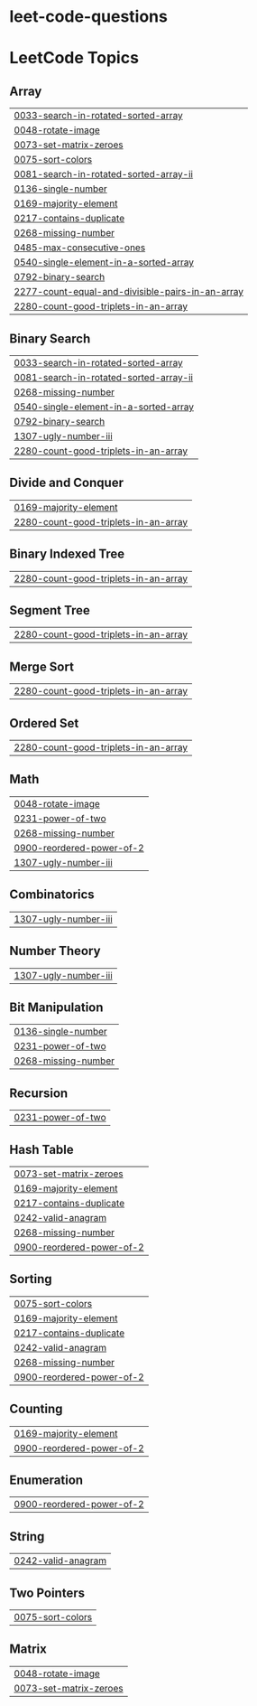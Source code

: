 # leet-code-questions
<!---LeetCode Topics Start-->
# LeetCode Topics
## Array
|  |
| ------- |
| [0033-search-in-rotated-sorted-array](https://github.com/Ailurophile47/leet-code-questions/tree/master/0033-search-in-rotated-sorted-array) |
| [0048-rotate-image](https://github.com/Ailurophile47/leet-code-questions/tree/master/0048-rotate-image) |
| [0073-set-matrix-zeroes](https://github.com/Ailurophile47/leet-code-questions/tree/master/0073-set-matrix-zeroes) |
| [0075-sort-colors](https://github.com/Ailurophile47/leet-code-questions/tree/master/0075-sort-colors) |
| [0081-search-in-rotated-sorted-array-ii](https://github.com/Ailurophile47/leet-code-questions/tree/master/0081-search-in-rotated-sorted-array-ii) |
| [0136-single-number](https://github.com/Ailurophile47/leet-code-questions/tree/master/0136-single-number) |
| [0169-majority-element](https://github.com/Ailurophile47/leet-code-questions/tree/master/0169-majority-element) |
| [0217-contains-duplicate](https://github.com/Ailurophile47/leet-code-questions/tree/master/0217-contains-duplicate) |
| [0268-missing-number](https://github.com/Ailurophile47/leet-code-questions/tree/master/0268-missing-number) |
| [0485-max-consecutive-ones](https://github.com/Ailurophile47/leet-code-questions/tree/master/0485-max-consecutive-ones) |
| [0540-single-element-in-a-sorted-array](https://github.com/Ailurophile47/leet-code-questions/tree/master/0540-single-element-in-a-sorted-array) |
| [0792-binary-search](https://github.com/Ailurophile47/leet-code-questions/tree/master/0792-binary-search) |
| [2277-count-equal-and-divisible-pairs-in-an-array](https://github.com/Ailurophile47/leet-code-questions/tree/master/2277-count-equal-and-divisible-pairs-in-an-array) |
| [2280-count-good-triplets-in-an-array](https://github.com/Ailurophile47/leet-code-questions/tree/master/2280-count-good-triplets-in-an-array) |
## Binary Search
|  |
| ------- |
| [0033-search-in-rotated-sorted-array](https://github.com/Ailurophile47/leet-code-questions/tree/master/0033-search-in-rotated-sorted-array) |
| [0081-search-in-rotated-sorted-array-ii](https://github.com/Ailurophile47/leet-code-questions/tree/master/0081-search-in-rotated-sorted-array-ii) |
| [0268-missing-number](https://github.com/Ailurophile47/leet-code-questions/tree/master/0268-missing-number) |
| [0540-single-element-in-a-sorted-array](https://github.com/Ailurophile47/leet-code-questions/tree/master/0540-single-element-in-a-sorted-array) |
| [0792-binary-search](https://github.com/Ailurophile47/leet-code-questions/tree/master/0792-binary-search) |
| [1307-ugly-number-iii](https://github.com/Ailurophile47/leet-code-questions/tree/master/1307-ugly-number-iii) |
| [2280-count-good-triplets-in-an-array](https://github.com/Ailurophile47/leet-code-questions/tree/master/2280-count-good-triplets-in-an-array) |
## Divide and Conquer
|  |
| ------- |
| [0169-majority-element](https://github.com/Ailurophile47/leet-code-questions/tree/master/0169-majority-element) |
| [2280-count-good-triplets-in-an-array](https://github.com/Ailurophile47/leet-code-questions/tree/master/2280-count-good-triplets-in-an-array) |
## Binary Indexed Tree
|  |
| ------- |
| [2280-count-good-triplets-in-an-array](https://github.com/Ailurophile47/leet-code-questions/tree/master/2280-count-good-triplets-in-an-array) |
## Segment Tree
|  |
| ------- |
| [2280-count-good-triplets-in-an-array](https://github.com/Ailurophile47/leet-code-questions/tree/master/2280-count-good-triplets-in-an-array) |
## Merge Sort
|  |
| ------- |
| [2280-count-good-triplets-in-an-array](https://github.com/Ailurophile47/leet-code-questions/tree/master/2280-count-good-triplets-in-an-array) |
## Ordered Set
|  |
| ------- |
| [2280-count-good-triplets-in-an-array](https://github.com/Ailurophile47/leet-code-questions/tree/master/2280-count-good-triplets-in-an-array) |
## Math
|  |
| ------- |
| [0048-rotate-image](https://github.com/Ailurophile47/leet-code-questions/tree/master/0048-rotate-image) |
| [0231-power-of-two](https://github.com/Ailurophile47/leet-code-questions/tree/master/0231-power-of-two) |
| [0268-missing-number](https://github.com/Ailurophile47/leet-code-questions/tree/master/0268-missing-number) |
| [0900-reordered-power-of-2](https://github.com/Ailurophile47/leet-code-questions/tree/master/0900-reordered-power-of-2) |
| [1307-ugly-number-iii](https://github.com/Ailurophile47/leet-code-questions/tree/master/1307-ugly-number-iii) |
## Combinatorics
|  |
| ------- |
| [1307-ugly-number-iii](https://github.com/Ailurophile47/leet-code-questions/tree/master/1307-ugly-number-iii) |
## Number Theory
|  |
| ------- |
| [1307-ugly-number-iii](https://github.com/Ailurophile47/leet-code-questions/tree/master/1307-ugly-number-iii) |
## Bit Manipulation
|  |
| ------- |
| [0136-single-number](https://github.com/Ailurophile47/leet-code-questions/tree/master/0136-single-number) |
| [0231-power-of-two](https://github.com/Ailurophile47/leet-code-questions/tree/master/0231-power-of-two) |
| [0268-missing-number](https://github.com/Ailurophile47/leet-code-questions/tree/master/0268-missing-number) |
## Recursion
|  |
| ------- |
| [0231-power-of-two](https://github.com/Ailurophile47/leet-code-questions/tree/master/0231-power-of-two) |
## Hash Table
|  |
| ------- |
| [0073-set-matrix-zeroes](https://github.com/Ailurophile47/leet-code-questions/tree/master/0073-set-matrix-zeroes) |
| [0169-majority-element](https://github.com/Ailurophile47/leet-code-questions/tree/master/0169-majority-element) |
| [0217-contains-duplicate](https://github.com/Ailurophile47/leet-code-questions/tree/master/0217-contains-duplicate) |
| [0242-valid-anagram](https://github.com/Ailurophile47/leet-code-questions/tree/master/0242-valid-anagram) |
| [0268-missing-number](https://github.com/Ailurophile47/leet-code-questions/tree/master/0268-missing-number) |
| [0900-reordered-power-of-2](https://github.com/Ailurophile47/leet-code-questions/tree/master/0900-reordered-power-of-2) |
## Sorting
|  |
| ------- |
| [0075-sort-colors](https://github.com/Ailurophile47/leet-code-questions/tree/master/0075-sort-colors) |
| [0169-majority-element](https://github.com/Ailurophile47/leet-code-questions/tree/master/0169-majority-element) |
| [0217-contains-duplicate](https://github.com/Ailurophile47/leet-code-questions/tree/master/0217-contains-duplicate) |
| [0242-valid-anagram](https://github.com/Ailurophile47/leet-code-questions/tree/master/0242-valid-anagram) |
| [0268-missing-number](https://github.com/Ailurophile47/leet-code-questions/tree/master/0268-missing-number) |
| [0900-reordered-power-of-2](https://github.com/Ailurophile47/leet-code-questions/tree/master/0900-reordered-power-of-2) |
## Counting
|  |
| ------- |
| [0169-majority-element](https://github.com/Ailurophile47/leet-code-questions/tree/master/0169-majority-element) |
| [0900-reordered-power-of-2](https://github.com/Ailurophile47/leet-code-questions/tree/master/0900-reordered-power-of-2) |
## Enumeration
|  |
| ------- |
| [0900-reordered-power-of-2](https://github.com/Ailurophile47/leet-code-questions/tree/master/0900-reordered-power-of-2) |
## String
|  |
| ------- |
| [0242-valid-anagram](https://github.com/Ailurophile47/leet-code-questions/tree/master/0242-valid-anagram) |
## Two Pointers
|  |
| ------- |
| [0075-sort-colors](https://github.com/Ailurophile47/leet-code-questions/tree/master/0075-sort-colors) |
## Matrix
|  |
| ------- |
| [0048-rotate-image](https://github.com/Ailurophile47/leet-code-questions/tree/master/0048-rotate-image) |
| [0073-set-matrix-zeroes](https://github.com/Ailurophile47/leet-code-questions/tree/master/0073-set-matrix-zeroes) |
<!---LeetCode Topics End-->